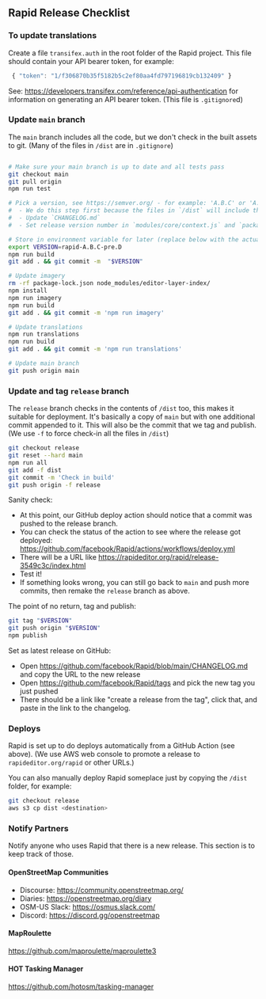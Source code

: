 ## **Rapid** Release Checklist

### To update translations

Create a file `transifex.auth` in the root folder of the Rapid project.
This file should contain your API bearer token, for example:
```js
 { "token": "1/f306870b35f5182b5c2ef80aa4fd797196819cb132409" }
```
See: https://developers.transifex.com/reference/api-authentication for information on generating an API bearer token.
(This file is `.gitignore`d)


### Update `main` branch

The `main` branch includes all the code, but we don't check in the built assets to git.
(Many of the files in `/dist` are in `.gitignore`)

```bash

# Make sure your main branch is up to date and all tests pass
git checkout main
git pull origin
npm run test

# Pick a version, see https://semver.org/ - for example: 'A.B.C' or 'A.B.C-pre.D'
#  - We do this step first because the files in `/dist` will include this version in their metadata
#  - Update `CHANGELOG.md`
#  - Set release version number in `modules/core/context.js` and `package.json`

# Store in environment variable for later (replace below with the actual version)
export VERSION=rapid-A.B.C-pre.D
npm run build
git add . && git commit -m  "$VERSION"

# Update imagery
rm -rf package-lock.json node_modules/editor-layer-index/
npm install
npm run imagery
npm run build
git add . && git commit -m 'npm run imagery'

# Update translations
npm run translations
npm run build
git add . && git commit -m 'npm run translations'

# Update main branch
git push origin main

```


### Update and tag `release` branch

The `release` branch checks in the contents of `/dist` too, this makes it suitable for deployment.
It's basically a copy of `main` but with one additional commit appended to it.
This will also be the commit that we tag and publish.
(We use `-f` to force check-in all the files in `/dist`)

```bash
git checkout release
git reset --hard main
npm run all
git add -f dist
git commit -m 'Check in build'
git push origin -f release
```

Sanity check:
- At this point, our GitHub deploy action should notice that a commit was pushed to the release branch.
- You can check the status of the action to see where the release got deployed:
  https://github.com/facebook/Rapid/actions/workflows/deploy.yml
- There will be a URL like https://rapideditor.org/rapid/release-3549c3c/index.html
- Test it!
- If something looks wrong, you can still go back to `main` and push more commits, then remake the `release` branch as above.


The point of no return, tag and publish:
```bash
git tag "$VERSION"
git push origin "$VERSION"
npm publish
```

Set as latest release on GitHub:
- Open https://github.com/facebook/Rapid/blob/main/CHANGELOG.md and copy the URL to the new release
- Open https://github.com/facebook/Rapid/tags and pick the new tag you just pushed
- There should be a link like "create a release from the tag", click that, and paste in the link to the changelog.


### Deploys

Rapid is set up to do deploys automatically from a GitHub Action (see above).
(We use AWS web console to promote a release to `rapideditor.org/rapid` or other URLs.)

You can also manually deploy Rapid someplace just by copying the `/dist` folder, for example:

```bash
git checkout release
aws s3 cp dist <destination>
```

### Notify Partners

Notify anyone who uses Rapid that there is a new release.
This section is to keep track of those.

#### OpenStreetMap Communities
- Discourse: https://community.openstreetmap.org/
- Diaries:  https://openstreetmap.org/diary
- OSM-US Slack:  https://osmus.slack.com/
- Discord: https://discord.gg/openstreetmap

#### MapRoulette
https://github.com/maproulette/maproulette3

#### HOT Tasking Manager
https://github.com/hotosm/tasking-manager

